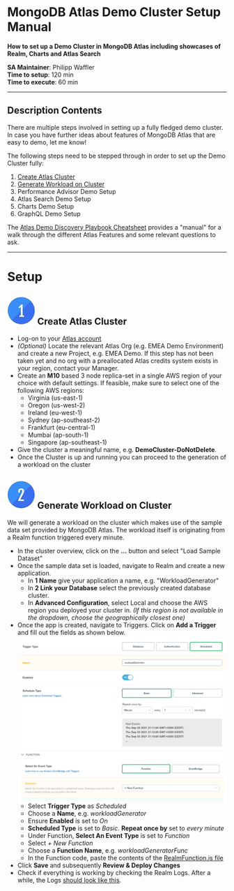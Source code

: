 # MongoDB Atlas Demo Cluster Setup Manual

__How to set up a Demo Cluster in MongoDB Atlas including showcases of Realm, Charts and Atlas Search__

__SA Maintainer__: Philipp Waffler<br/>
__Time to setup__: 120 min <br/>
__Time to execute__: 60 min <br/>


---
## Description Contents
There are multiple steps involved in setting up a fully fledged demo cluster. In case you have further ideas about features of MongoDB Atlas that are easy to demo, let me know!

The following steps need to be stepped through in order to set up the Demo Cluster fully:

1. [Create Atlas Cluster](#-create-atlas-cluster)
2. [Generate Workload on Cluster](#-generate-workload-on-cluster)
3. Performance Advisor Demo Setup 
4. Atlas Search Demo Setup
5. Charts Demo Setup
6. GraphQL Demo Setup


The [Atlas Demo Discovery Playbook Cheatsheet](https://docs.google.com/document/d/1RZVWKsR6CjSKoByxyPiUxgaQ-opjNCSrYiRDCUwC23U/edit#heading=h.744mm6ty7947) provides a "manual" for a walk through the different Atlas Features and some relevant questions to ask. 


---
# Setup
## ![1](https://github.com/PhilippW94/Kafka_POV/blob/main/images/1b.png) Create Atlas Cluster
* Log-on to your [Atlas account](http://cloud.mongodb.com) 
* _(Optional)_ Locate the relevant Atlas Org (e.g. EMEA Demo Environment) and create a new Project, e.g. EMEA Demo. If this step has not been taken yet and no org with a preallocated Atlas credits system exists in your region, contact your Manager.
* Create an __M10__ based 3 node replica-set in a single AWS region of your choice with default settings. If feasible, make sure to select one of the following AWS regions:
  * Virginia (us-east-1)
  * Oregon (us-west-2)
  * Ireland (eu-west-1)
  * Sydney (ap-southeast-2)
  * Frankfurt (eu-central-1)
  * Mumbai (ap-south-1)
  * Singapore (ap-southeast-1)
* Give the cluster a meaningful name, e.g. **DemoCluster-DoNotDelete**.
* Once the Cluster is up and running you can proceed to the generation of a workload on the cluster

## ![2](https://github.com/PhilippW94/Kafka_POV/blob/main/images/2b.png) Generate Workload on Cluster
We will generate a workload on the cluster which makes use of the sample data set provided by MongoDB Atlas. The workload itself is originating from a Realm function triggered every minute. 
* In the cluster overview, click on the **...** button and select "Load Sample Dataset"
* Once the sample data set is loaded, navigate to Realm and create a new application. 
  * In **1 Name** give your application a name, e.g. "WorkloadGenerator"
  * In **2 Link your Database** select the previously created database cluster.
  * In **Advanced Configuration**, select Local and choose the AWS region you deployed your cluster in. _(If this region is not available in the dropdown, choose the geographically closest one)_ 
* Once the app is created, navigate to Triggers. Click on **Add a Trigger** and fill out the fields as shown below. <img src="https://github.com/PhilippW94/mongodb-atlas-demo-cluster-setup/blob/d300b45fb0f4f93e071b13952af4942cf1de52c6/media/Screenshot%202021-09-02%20at%2021.12.37.png?raw=true" width="800">
  * Select **Trigger Type** as _Scheduled_
  * Choose a **Name**, e.g. _workloadGenerator_
  * Ensure **Enabled** is set to _On_
  * **Scheduled Type** is set to _Basic_. **Repeat once by** set to _every minute_
  * Under Function, **Select An Event Type** is set to _Function_
  * Select _+ New Function_
  * Choose a **Function Name**, e.g. _workloadGeneratorFunc_
  * In the Function code, paste the contents of the [RealmFunction.js file](https://github.com/PhilippW94/mongodb-atlas-demo-cluster-setup/blob/d300b45fb0f4f93e071b13952af4942cf1de52c6/RealmFunction.js)
* Click **Save** and subsequently **Review & Deploy Changes**
* Check if everything is working by checking the Realm Logs. After a while, the Logs [should look like this](https://github.com/PhilippW94/mongodb-atlas-demo-cluster-setup/blob/main/media/Screenshot%202021-09-02%20at%2021.21.57.png?raw=true).

